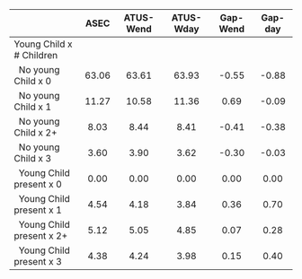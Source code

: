 
|                      |         ASEC |    ATUS-Wend |    ATUS-Wday |     Gap-Wend |      Gap-day |
| -------------------- | :----------: | :----------: | :----------: | :----------: | :----------: |
| Young Child x # Children |              |              |              |              |              |
| &nbsp;&nbsp;No young Child x 0 |        63.06 |        63.61 |        63.93 |        -0.55 |        -0.88 |
| &nbsp;&nbsp;No young Child x 1 |        11.27 |        10.58 |        11.36 |         0.69 |        -0.09 |
| &nbsp;&nbsp;No young Child x 2+ |         8.03 |         8.44 |         8.41 |        -0.41 |        -0.38 |
| &nbsp;&nbsp;No young Child x 3 |         3.60 |         3.90 |         3.62 |        -0.30 |        -0.03 |
| &nbsp;&nbsp;Young Child present x 0 |         0.00 |         0.00 |         0.00 |         0.00 |         0.00 |
| &nbsp;&nbsp;Young Child present x 1 |         4.54 |         4.18 |         3.84 |         0.36 |         0.70 |
| &nbsp;&nbsp;Young Child present x 2+ |         5.12 |         5.05 |         4.85 |         0.07 |         0.28 |
| &nbsp;&nbsp;Young Child present x 3 |         4.38 |         4.24 |         3.98 |         0.15 |         0.40 |

